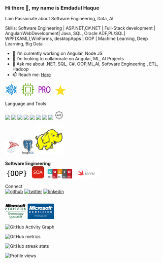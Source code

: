 ### Hi there 👋, my name is Emdadul Haque
I am Passionate about Software Engineering, Data, AI 

Skills:  Software Engineering | ASP.NET,C#.NET | Full-Stack development
        | Angular/WebDevelopment| Java, SQL, Oracle ADF,PL/SQL| WPF(XAML),WinForms, desktopApps | OOP | Machine Learning, Deep Learning, Big Data 

- 🔭 I’m currently working on Angular, Node JS 
- 👯 I’m looking to collaborate on Angular, ML, AI Projects  
- 💬 Ask me about .NET, SQL, C#, OOP,ML,AI, Software Engineering , ETL, Hadoop
- 📫 Reach me: <a href='mailto:emdad8@gmail.com'>Here</a>


<a href='https://archiveprogram.github.com/'><img src='https://raw.githubusercontent.com/acervenky/animated-github-badges/master/assets/acbadge.gif' width='40' height='40'></a> <a href='https://docs.github.com/en/developers'><img src='https://raw.githubusercontent.com/acervenky/animated-github-badges/master/assets/devbadge.gif' width='40' height='40'></a> <a href='https://github.com/pricing'><img src='https://raw.githubusercontent.com/acervenky/animated-github-badges/master/assets/pro.gif' width='40' height='40'></a> <a href='https://stars.github.com/'><img src='https://raw.githubusercontent.com/acervenky/animated-github-badges/master/assets/starbadge.gif' width='35' height='35'></a> 

Language and Tools

<code><img height=50 src="https://cdn.jsdelivr.net/gh/devicons/devicon/icons/csharp/csharp-original.svg" /></code>
<code><img height=50 src="https://cdn.jsdelivr.net/gh/devicons/devicon/icons/java/java-original.svg"/></code>
<code><img height=50 src="https://cdn.jsdelivr.net/gh/devicons/devicon/icons/dot-net/dot-net-original-wordmark.svg"/></code>
<code><img height=50 src="https://cdn.jsdelivr.net/gh/devicons/devicon/icons/python/python-original.svg"/></code>
<code><img height=50 src="https://cdn.jsdelivr.net/gh/devicons/devicon/icons/angularjs/angularjs-original.svg" /></code>
<code><img height=50 src="https://cdn.jsdelivr.net/gh/devicons/devicon/icons/html5/html5-original.svg" /></code>
<code><img height=50 src="https://cdn.jsdelivr.net/gh/devicons/devicon/icons/oracle/oracle-original.svg" /></code>
<code><img height=50 src="https://cdn.jsdelivr.net/gh/devicons/devicon/icons/typescript/typescript-plain.svg"/></code>
<code><img height= 30 src="https://github.com/emdad8/logos/blob/main/icons8-rest-api-80.png"></code>
</br>

<code><img height=50 src="https://github.com/emdad8/logos/blob/main/icons8-microsoft-sql-server.svg" /></code>
<code><img height=50 src="https://raw.githubusercontent.com/devicons/devicon/master/icons/postgresql/postgresql-original-wordmark.svg" alt="postgresql" width="40" height="40"/></code><code><img src="https://github.com/emdad8/logos/blob/main/icons8-hadoop-distributed-file-system.svg"></code>
</br>
</br>
**Software Engineering**
</br>
<code><img height= 30 src="https://github.com/emdad8/logos/blob/main/1200px-OOP.svg.png"></code>
<code><img height= 40 src="https://github.com/emdad8/logos/blob/main/SOA.png"></code>
<code><img height= 30 src="https://github.com/emdad8/logos/blob/main/solid%20principles.jpeg"></code>
<code><img height= 35 src="https://github.com/emdad8/logos/blob/main/mvvm.png"></code>

Connect
</br>
[<img src='https://cdn.jsdelivr.net/npm/simple-icons@3.0.1/icons/github.svg' alt='github' height='40'>](https://github.com/emdad8)  [<img src='https://cdn.jsdelivr.net/npm/simple-icons@3.0.1/icons/twitter.svg' alt='twitter' height='40'>](https://twitter.com/emdad_08) 
[<img src='https://cdn.jsdelivr.net/gh/devicons/devicon/icons/linkedin/linkedin-original.svg' alt='linkedin' height='40'>](https://www.linkedin.com/in/emdad8/)

</br>     
<code><img height=50 src="https://github.com/emdad8/logos/blob/main/mcts-logo.png"></code>
<code><img height=50 src="https://github.com/emdad8/logos/blob/main/Microsoft-certified-professional.jpg"></code>
 
![GitHub Activity Graph](https://activity-graph.herokuapp.com/graph?username=emdad8)  

![GitHub metrics](https://metrics.lecoq.io/emdad8)  

![GitHub streak stats](https://streak-stats.demolab.com/?user=emdad8)  

![Profile views](https://gpvc.arturio.dev/emdad8)  
